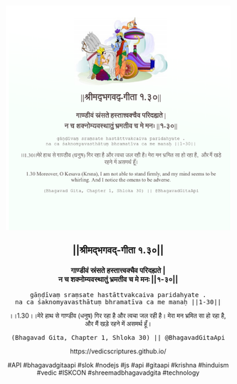 <img src="../../asset/BG_1_30.png"/>
<center><h2>||श्रीमद्‍भगवद्‍-गीता १.३०||</h2>
<h3>गाण्डीवं स्रंसते हस्तात्त्वक्चैव परिदह्यते |<br/>न च शक्नोम्यवस्थातुं भ्रमतीव च मे मनः ||१-३०||</h3>
<pre>gāṇḍīvaṃ sraṃsate hastāttvakcaiva paridahyate .<br/>na ca śaknomyavasthātuṃ bhramatīva ca me manaḥ ||1-30||</pre>
<p>।।1.30।।मेरे हाथ से गाण्डीव (धनुष) गिर रहा है और त्वचा जल रही है। मेरा मन भ्रमित सा हो रहा है,  और मैं खड़े रहने में असमर्थ हूँ।</p>
<pre>(Bhagavad Gita, Chapter 1, Shloka 30) || @BhagavadGitaApi</pre><p>https://vedicscriptures.github.io/</p><p>#API #bhagavadgitaapi #slok #nodejs #js #api #gitaapi #krishna #hinduism #vedic #ISKCON #shreemadbhagavadgita #technology</p></center>